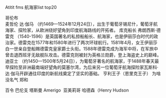Atitit fms 航海家list top20

哥伦布  
麦哲伦
达·伽马 
（约1469—1524年12月24日），出生于葡萄牙锡尼什，葡萄牙航海家、探险家，从欧洲绕好望角到印度航海路线的开拓者。
库克船长
弗朗西斯·德雷克
（1540-1596）是英国著名的私掠船船长、航海家，也是伊丽莎白时代的政治家。德雷克在1577年和1580年进行了两次环球航行。1581年4月，女王伊丽莎白一世亲自登船赐德雷克皇家爵士头衔。1588年德雷克成为海军中将，在军旅中曾击退西班牙无敌舰队攻击。德雷克则被封为英格兰勋爵，登上海盗史上的巅峰。
迪亚士
（约1450—1500年5月24日），为葡萄牙著名的航海家，于1488年春天最早探险至非洲最南端好望角的莫塞尔湾，为后来另一位葡萄牙航海探险家瓦斯科·达·伽马开辟通往印度的新航线奠定了坚实的基础。
亨利王子（恩里克王子）
为啥没名气
郑和

百令
巴伦支
塔斯曼
Amerigo  亚美莉哥
哈德森（Henry Hudson

